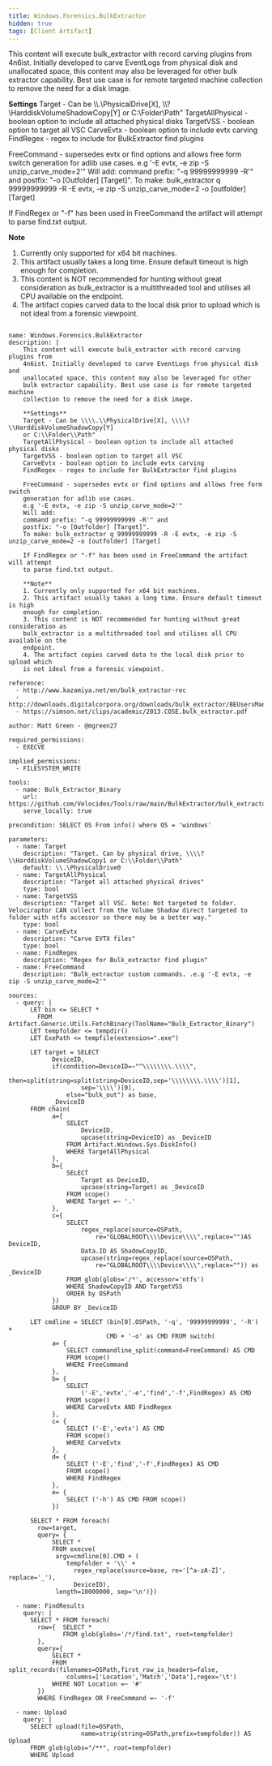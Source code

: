 ```yaml
---
title: Windows.Forensics.BulkExtractor
hidden: true
tags: [Client Artifact]
---
```


This content will execute bulk_extractor with record carving plugins from
4n6ist. Initially developed to carve EventLogs from physical disk and
unallocated space, this content may also be leveraged for other
bulk extractor capability. Best use case is for remote targeted machine
collection to remove the need for a disk image.

**Settings**
Target - Can be \\\\.\\PhysicalDrive[X], \\\\?\\HarddiskVolumeShadowCopy[Y]
or C:\\Folder\\Path"
TargetAllPhysical - boolean option to include all attached physical disks
TargetVSS - boolean option to target all VSC
CarveEvtx - boolean option to include evtx carving
FindRegex - regex to include for BulkExtractor find plugins

FreeCommand - supersedes evtx or find options and allows free form switch
generation for adlib use cases.
e.g '-E evtx, -e zip -S unzip_carve_mode=2'"
Will add:
command prefix: "-q 99999999999 -R'" and
postfix: "-o [Outfolder] [Target]".
To make: bulk_extractor q 99999999999 -R -E evtx, -e zip -S unzip_carve_mode=2 -o [outfolder] [Target]

If FindRegex or "-f" has been used in FreeCommand the artifact will attempt
to parse find.txt output.

**Note**
1. Currently only supported for x64 bit machines.
2. This artifact usually takes a long time. Ensure default timeout is high
enough for completion.
3. This content is NOT recommended for hunting without great consideration as
bulk_extractor is a multithreaded tool and utilises all CPU available on the
endpoint.
4. The artifact copies carved data to the local disk prior to upload which
is not ideal from a forensic viewpoint.


<pre><code class="language-yaml">
name: Windows.Forensics.BulkExtractor
description: |
    This content will execute bulk_extractor with record carving plugins from
    4n6ist. Initially developed to carve EventLogs from physical disk and
    unallocated space, this content may also be leveraged for other
    bulk extractor capability. Best use case is for remote targeted machine
    collection to remove the need for a disk image.

    **Settings**
    Target - Can be \\\\.\\PhysicalDrive[X], \\\\?\\HarddiskVolumeShadowCopy[Y]
    or C:\\Folder\\Path"
    TargetAllPhysical - boolean option to include all attached physical disks
    TargetVSS - boolean option to target all VSC
    CarveEvtx - boolean option to include evtx carving
    FindRegex - regex to include for BulkExtractor find plugins

    FreeCommand - supersedes evtx or find options and allows free form switch
    generation for adlib use cases.
    e.g '-E evtx, -e zip -S unzip_carve_mode=2'"
    Will add:
    command prefix: "-q 99999999999 -R'" and
    postfix: "-o [Outfolder] [Target]".
    To make: bulk_extractor q 99999999999 -R -E evtx, -e zip -S unzip_carve_mode=2 -o [outfolder] [Target]

    If FindRegex or "-f" has been used in FreeCommand the artifact will attempt
    to parse find.txt output.

    **Note**
    1. Currently only supported for x64 bit machines.
    2. This artifact usually takes a long time. Ensure default timeout is high
    enough for completion.
    3. This content is NOT recommended for hunting without great consideration as
    bulk_extractor is a multithreaded tool and utilises all CPU available on the
    endpoint.
    4. The artifact copies carved data to the local disk prior to upload which
    is not ideal from a forensic viewpoint.

reference:
  - http://www.kazamiya.net/en/bulk_extractor-rec
  - http://downloads.digitalcorpora.org/downloads/bulk_extractor/BEUsersManual.pdf
  - https://simson.net/clips/academic/2013.COSE.bulk_extractor.pdf

author: Matt Green - @mgreen27

required_permissions:
  - EXECVE

implied_permissions:
  - FILESYSTEM_WRITE

tools:
  - name: Bulk_Extractor_Binary
    url: https://github.com/Velocidex/Tools/raw/main/BulkExtractor/bulk_extractor.exe
    serve_locally: true

precondition: SELECT OS From info() where OS = 'windows'

parameters:
  - name: Target
    description: "Target. Can by physical drive, \\\\?\\HarddiskVolumeShadowCopy1 or C:\\Folder\\Path"
    default: \\.\PhysicalDrive0
  - name: TargetAllPhysical
    description: "Target all attached physical drives"
    type: bool
  - name: TargetVSS
    description: "Target all VSC. Note: Not targeted to folder. Velociraptor CAN collect from the Volume Shadow direct targeted to folder with ntfs accessor so there may be a better way."
    type: bool
  - name: CarveEvtx
    description: "Carve EVTX files"
    type: bool
  - name: FindRegex
    description: "Regex for Bulk_extractor find plugin"
  - name: FreeCommand
    description: "Bulk_extractor custom commands. .e.g '-E evtx, -e zip -S unzip_carve_mode=2'"

sources:
  - query: |
      LET bin &lt;= SELECT *
        FROM Artifact.Generic.Utils.FetchBinary(ToolName="Bulk_Extractor_Binary")
      LET tempfolder &lt;= tempdir()
      LET ExePath &lt;= tempfile(extension=".exe")

      LET target = SELECT
            DeviceID,
            if(condition=DeviceID=~"^\\\\\\\\.\\\\",
                then=split(string=split(string=DeviceID,sep='\\\\\\\\.\\\\')[1],
                    sep='\\\\')[0],
                else="bulk_out") as base,
            _DeviceID
      FROM chain(
            a={
                SELECT
                    DeviceID,
                    upcase(string=DeviceID) as _DeviceID
                FROM Artifact.Windows.Sys.DiskInfo()
                WHERE TargetAllPhysical
            },
            b={
                SELECT
                    Target as DeviceID,
                    upcase(string=Target) as _DeviceID
                FROM scope()
                WHERE Target =~ '.'
            },
            c={
                SELECT
                    regex_replace(source=OSPath,
                        re="GLOBALROOT\\\\Device\\\\",replace="")AS DeviceID,
                    Data.ID AS ShadowCopyID,
                    upcase(string=regex_replace(source=OSPath,
                        re="GLOBALROOT\\\\Device\\\\",replace="")) as _DeviceID
                FROM glob(globs='/*', accessor='ntfs')
                WHERE ShadowCopyID AND TargetVSS
                ORDER by OSPath
            })
            GROUP BY _DeviceID

      LET cmdline = SELECT (bin[0].OSPath, '-q', '99999999999', '-R') +
                           CMD + '-o' as CMD FROM switch(
            a= {
                SELECT commandline_split(command=FreeCommand) AS CMD
                FROM scope()
                WHERE FreeCommand
            },
            b= {
                SELECT
                    ('-E','evtx','-e','find','-f',FindRegex) AS CMD
                FROM scope()
                WHERE CarveEvtx AND FindRegex
            },
            c= {
                SELECT ('-E','evtx') AS CMD
                FROM scope()
                WHERE CarveEvtx
            },
            d= {
                SELECT ('-E','find','-f',FindRegex) AS CMD
                FROM scope()
                WHERE FindRegex
            },
            e= {
                SELECT ('-h') AS CMD FROM scope()
            })

      SELECT * FROM foreach(
        row=target,
        query= {
            SELECT *
            FROM execve(
             argv=cmdline[0].CMD + (
                tempfolder + '\\' +
                  regex_replace(source=base, re='[^a-zA-Z]', replace='_'),
                  DeviceID),
             length=10000000, sep='\n')})

  - name: FindResults
    query: |
      SELECT * FROM foreach(
        row={  SELECT *
               FROM glob(globs='/*/find.txt', root=tempfolder)
        },
        query={
            SELECT *
            FROM split_records(filenames=OSPath,first_row_is_headers=false,
                columns=['Location','Match','Data'],regex='\t')
            WHERE NOT Location =~ '#'
        })
        WHERE FindRegex OR FreeCommand =~ '-f'

  - name: Upload
    query: |
      SELECT upload(file=OSPath,
                    name=strip(string=OSPath,prefix=tempfolder)) AS Upload
      FROM glob(globs="/**", root=tempfolder)
      WHERE Upload

</code></pre>

